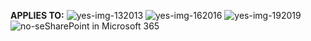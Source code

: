 **APPLIES TO:** ![yes-img-13](../media/yes.png)2013 ![yes-img-16](../media/yes.png)2016 ![yes-img-19](../media/yes.png)2019 ![no-se](../media/no.png)SharePoint in Microsoft 365

